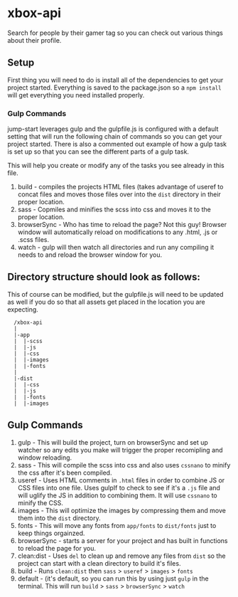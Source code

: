 # xbox-api
Search for people by their gamer tag so you can check out various things about their profile.

## Setup
First thing you will need to do is install all of the dependencies to get your project started. Everything is saved to the package.json so a `npm install` will get everything you need installed properly.

### Gulp Commands
jump-start leverages gulp and the gulpfile.js is configured with a default setting that will run the following chain of commands so you can get your project started. There is also a commented out example of how a gulp task is set up so that you can see the different parts of a gulp task.

This will help you create or modify any of the tasks you see already in this file.

1. build - compiles the projects HTML files (takes advantage of useref to concat files and moves those files over into the `dist` directory in their proper location.
2. sass - Copmiles and minifies the scss into css and moves it to the proper location.
3. browserSync - Who has time to reload the page? Not this guy! Browser window will automatically reload on modifications to any .html, .js or .scss files.
4. watch - gulp will then watch all directories and run any compiling it needs to and reload the browser window for you.

## Directory structure should look as follows:
This of course can be modified, but the gulpfile.js will need to be updated as well if you do so that all assets get placed in the location you are expecting.

```
  /xbox-api
  |
  |-app
  |  |-scss
  |  |-js
  |  |-css
  |  |-images
  |  |-fonts
  |
  |-dist
  |  |-css
  |  |-js
  |  |-fonts
  |  |-images
```

## Gulp Commands
1. gulp - This will build the project, turn on browserSync and set up watcher so any edits you make will trigger the proper recomipling and window reloading.
2. sass - This will compile the scss into css and also uses `cssnano` to minify the css after it's been compiled.
3. useref - Uses HTML comments in `.html` files in order to combine JS or CSS files into one file. Uses gulpIf to check to see if it's a `.js` file and will uglify the JS in addition to combining them. It will use `cssnano` to minify the CSS.
4. images - This will optimize the images by compressing them and move them into the `dist` directory.
5. fonts - This will move any fonts from `app/fonts` to `dist/fonts` just to keep things orgainzed.
6. browserSync - starts a server for your project and has built in functions to reload the page for you.
7. clean:dist - Uses `del` to clean up and remove any files from `dist` so the project can start with a clean directory to build it's files.
8. build - Runs `clean:dist` then `sass` > `useref` > `images` > `fonts`
9. default - (it's default, so you can run this by using just `gulp` in the terminal. This will run `build` > `sass` > `browserSync` > `watch` 
